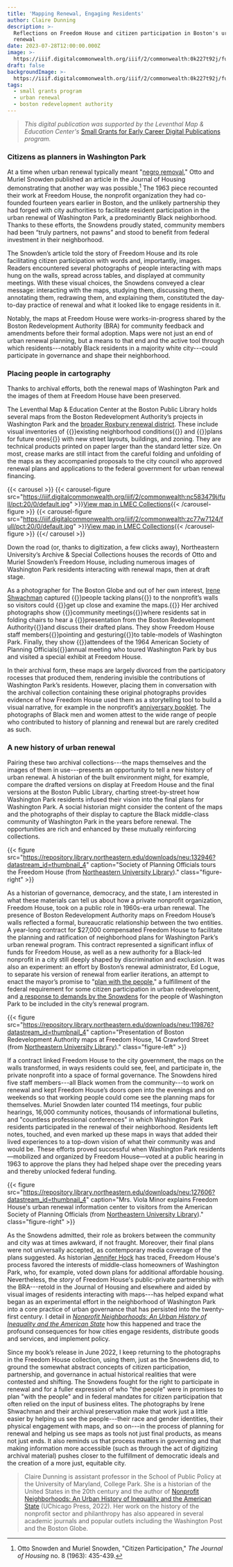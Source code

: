 ```yaml
---
title: 'Mapping Renewal, Engaging Residents'
author: Claire Dunning
description: >-
  Reflections on Freedom House and citizen participation in Boston's urban
  renewal
date: 2023-07-28T12:00:00.000Z
image: >-
  https://iiif.digitalcommonwealth.org/iiif/2/commonwealth:0k227t92j/full/pct:20/0/default.jpg
draft: false
backgroundImage: >-
  https://iiif.digitalcommonwealth.org/iiif/2/commonwealth:0k227t92j/full/pct:20/0/default.jpg
tags:
  - small grants program
  - urban renewal
  - boston redevelopment authority
---
```


> *This digital publication was supported by the Leventhal Map & Education Center's* [Small Grants for Early Career Digital Publications](http://leventhalmap.org/research/digital-publication-small-grants/) *program.*

### Citizens as planners in Washington Park

At a time when urban renewal typically meant "[negro removal](https://americanarchive.org/catalog/cpb-aacip-15-9m03xx2p?proxy_start_time=987.884445)," Otto and Muriel Snowden published an article in the Journal of Housing demonstrating that another way was possible.[^1] The 1963 piece recounted their work at Freedom House, the nonprofit organization they had co-founded fourteen years earlier in Boston, and the unlikely partnership they had forged with city authorities to facilitate resident participation in the urban renewal of Washington Park, a predominantly Black neighborhood. Thanks to these efforts, the Snowdens proudly stated, community members had been “truly partners, not pawns” and stood to benefit from federal investment in their neighborhood.

The Snowden’s article told the story of Freedom House and its role facilitating citizen participation with words and, importantly, images. Readers encountered several photographs of people interacting with maps hung on the walls, spread across tables, and displayed at community meetings. With these visual choices, the Snowdens conveyed a clear message: interacting with the maps, studying them, discussing them, annotating them, redrawing them, and explaining them, constituted the day-to-day practice of renewal and what it looked like to engage residents in it.

Notably, the maps at Freedom House were works-in-progress shared by the Boston Redevelopment Authority (BRA) for community feedback and amendments before their formal adoption. Maps were not just an end of urban renewal planning, but a means to that end and the active tool through which residents---notably Black residents in a majority white city---could participate in governance and shape their neighborhood.

### Placing people in cartography

Thanks to archival efforts, both the renewal maps of Washington Park and the images of them at Freedom House have been preserved.

The Leventhal Map & Education Center at the Boston Public Library holds several maps from the Boston Redevelopment Authority’s projects in Washington Park and the [broader Roxbury renewal district](https://collections.leventhalmap.org/search?utf8=%E2%9C%93\&per_page=100\&q=Roxbury+-+N.+Dorchester+G.N.R.P.\&search_field=all_fields). These include visual inventories of {{<popup img-src="https://iiif.digitalcommonwealth.org/iiif/2/commonwealth:nc583479j/449,6048,4146,2596/pct:20/0/default.jpg" target="blank" bib-src="https://collections.leventhalmap.org/search/commonwealth:b2776b41h">}}existing neighborhood conditions{{</popup>}} and {{<popup img-src="https://iiif.digitalcommonwealth.org/iiif/2/commonwealth:zc77w7124/806,595,6028,3735/pct:20/0/default.jpg" bib-src="https://collections.leventhalmap.org/search/commonwealth:j3862q70s" target="blank">}}plans for future ones{{</popup>}} with new street layouts, buildings, and zoning. They are technical products printed on paper larger than the standard letter size. On most, crease marks are still intact from the careful folding and unfolding of the maps as they accompanied proposals to the city council who approved renewal plans and applications to the federal government for urban renewal financing.

{{< carousel >}}
    {{< carousel-figure src="https://iiif.digitalcommonwealth.org/iiif/2/commonwealth:nc583479j/full/pct:20/0/default.jpg" >}}[View map in LMEC Collections](https://collections.leventhalmap.org/search/commonwealth:b2776b41h){{< /carousel-figure >}}
    {{< carousel-figure src="https://iiif.digitalcommonwealth.org/iiif/2/commonwealth:zc77w7124/full/pct:20/0/default.jpg" >}}[View map in LMEC Collections](https://collections.leventhalmap.org/search/commonwealth:j3862q70s){{< /carousel-figure >}}
{{</ carousel >}}

Down the road (or, thanks to digitization, a few clicks away), Northeastern University’s Archive & Special Collections houses the records of Otto and Muriel Snowden’s Freedom House, including numerous images of Washington Park residents interacting with renewal maps, then at draft stage.

<!-- {{< figure src="https://repository.library.northeastern.edu/downloads/neu:119876?datastream_id=thumbnail_4" caption="A 1962 Boston Redevelopment Authority map entitled *Washington Park urban renewal area r-24 : building condition*, from [Leventhal Map & Education Center collections]()." class="figure-right" >}} -->

As a photographer for The Boston Globe and out of her own interest, [Irene Shwachman](http://hdl.handle.net/2047/D20419410) captured {{<popup img-src="https://repository.library.northeastern.edu/downloads/neu:127366?datastream_id=thumbnail_4" bib-src="https://repository.library.northeastern.edu/files/neu:127365" target="blank">}}people tacking plans{{</popup>}} to the nonprofit’s walls so visitors could {{<popup img-src="https://repository.library.northeastern.edu/downloads/neu:127391?datastream_id=thumbnail_4" bib-src="https://repository.library.northeastern.edu/files/neu:127390" target="blank">}}get up close and examine the maps.{{</popup>}} Her archived photographs show {{<popup img-src="https://repository.library.northeastern.edu/downloads/neu:127541?datastream_id=thumbnail_4" bib-src="http://hdl.handle.net/2047/d20156875" target="blank">}}community meetings{{</popup>}}where residents sat in folding chairs to hear a {{<popup img-src="https://repository.library.northeastern.edu/downloads/neu:119876?datastream_id=thumbnail_4" bib-src="http://hdl.handle.net/2047/d20155748" target="blank">}}presentation from the Boston Redevelopment Authority{{</popup>}}and discuss their drafted plans. They show Freedom House staff members{{<popup img-src="https://repository.library.northeastern.edu/downloads/neu:132946?datastream_id=thumbnail_4" bib-src="https://repository.library.northeastern.edu/files/neu:132945" target="blank">}}pointing and gesturing{{</popup>}}to table-models of Washington Park. Finally, they show {{<popup img-src="https://repository.library.northeastern.edu/downloads/neu:127606?datastream_id=thumbnail_4" bib-src="https://repository.library.northeastern.edu/files/neu:127605" target="blank">}}attendees of the 1964 American Society of Planning Officials{{</popup>}}annual meeting who toured Washington Park by bus and visited a special exhibit at Freedom House.

In their archival form, these maps are largely divorced from the participatory rocesses that produced them, rendering invisible the contributions of Washington Park’s residents. However, placing them in conversation with the archival collection containing these original photographs provides evidence of how Freedom House used them as a storytelling tool to build a visual narrative, for example in the nonprofit’s [anniversary booklet](http://hdl.handle.net/2047/D20203989). The photographs of Black men and women attest to the wide range of people who contributed to history of planning and renewal but are rarely credited as such.

### A new history of urban renewal

Pairing these two archival collections---the maps themselves and the images of them in use---presents an opportunity to tell a new history of urban renewal. A historian of the built environment might, for example, compare the drafted versions on display at Freedom House and the final versions at the Boston Public Library, charting street-by-street how Washington Park residents infused their vision into the final plans for Washington Park. A social historian might consider the content of the maps and the photographs of their display to capture the Black middle-class community of Washington Park in the years before renewal. The opportunities are rich and enhanced by these mutually reinforcing collections.

{{< figure src="https://repository.library.northeastern.edu/downloads/neu:132946?datastream_id=thumbnail_4" caption="Society of Planning Officials tours the Freedom House (from [Northeastern University Library](https://repository.library.northeastern.edu/files/neu:132945))." class="figure-right" >}}

As a historian of governance, democracy, and the state, I am interested in what these materials can tell us about how a private nonprofit organization, Freedom House, took on a public role in 1960s-era urban renewal. The presence of Boston Redevelopment Authority maps on Freedom House’s walls reflected a formal, bureaucratic relationship between the two entities. A year-long contract for $27,000 compensated Freedom House to facilitate the planning and ratification of neighborhood plans for Washington Park’s urban renewal program. This contract represented a significant influx of funds for Freedom House, as well as a new authority for a Black-led nonprofit in a city still deeply shaped by discrimination and exclusion. It was also an experiment: an effort by Boston’s renewal administrator, Ed Logue, to separate his version of renewal from earlier iterations, an attempt to enact the mayor’s promise to "[plan with the people](https://archive.org/details/developmentprogr00coll)," a fulfillment of the federal requirement for some citizen participation in urban redevelopment, and [a response to demands by the Snowdens](http://hdl.handle.net/2047/D20235131) for the people of Washington Park to be included in the city’s renewal program.

{{< figure src="https://repository.library.northeastern.edu/downloads/neu:119876?datastream_id=thumbnail_4" caption="Presentation of Boston Redevelopment Authority maps at Freedom House, 14 Crawford Street (from [Northeastern University Library](https://repository.library.northeastern.edu/files/neu:119875))." class="figure-left" >}}

If a contract linked Freedom House to the city government, the maps on the walls transformed, in ways residents could see, feel, and participate in, the private nonprofit into a space of formal governance. The Snowdens hired five staff members---all Black women from the community---to work on renewal and kept Freedom House’s doors open into the evenings and on weekends so that working people could come see the planning maps for themselves. Muriel Snowden later counted 114 meetings, four public hearings, 16,000 community notices, thousands of informational bulletins, and "countless professional conferences" in which Washington Park residents participated in the renewal of their neighborhood. Residents left notes, touched, and even marked up these maps in ways that added their lived experiences to a top-down vision of what their community was and would be. These efforts proved successful when Washington Park residents—mobilized and organized by Freedom House—voted at a public hearing in 1963 to approve the plans they had helped shape over the preceding years and thereby unlocked federal funding.

{{< figure src="https://repository.library.northeastern.edu/downloads/neu:127606?datastream_id=thumbnail_4" caption="Mrs. Viola Minor explains Freedom House's urban renewal information center to visitors from the American Society of Planning Officials (from [Northeastern University Library](https://repository.library.northeastern.edu/files/neu:127605))." class="figure-right" >}}

As the Snowdens admitted, their role as brokers between the community and city was at times awkward, if not fraught. Moreover, their final plans were not universally accepted, as contemporary media coverage of the plans suggested. As historian [Jennifer Hock](https://doi.org/10.1177/0096144212467310) has traced, Freedom House's process favored the interests of middle-class homeowners of Washington Park, who, for example, voted down plans for additional affordable housing. Nevertheless, the *story* of Freedom House's public-private partnership with the BRA---retold in the Journal of Housing and elsewhere and aided by visual images of residents interacting with maps---has helped expand what began as an experimental effort in the neighborhood of Washington Park into a core practice of urban governance that has persisted into the twenty-first century. I detail in *[Nonprofit Neighborhoods: An Urban History of Inequality and the American State](https://press.uchicago.edu/ucp/books/book/chicago/N/bo159872695.html)* how this happened and trace the profound consequences for how cities engage residents, distribute goods and services, and implement policy.

Since my book’s release in June 2022, I keep returning to the photographs in the Freedom House collection, using them, just as the Snowdens did, to ground the somewhat abstract concepts of citizen participation, partnership, and governance in actual historical realities that were contested and shifting. The Snowdens fought for the right to participate in renewal and for a fuller expression of who "the people" were in promises to plan "with the people" and in federal mandates for citizen participation that often relied on the input of business elites. The photographs by Irene Shwachman and their archival preservation make that work just a little easier by helping us see the people---their race and gender identities, their physical engagement with maps, and so on---in the process of planning for renewal and helping us see maps as tools not just final products, as means not just ends. It also reminds us that process matters in governing and that making information more accessible (such as through the act of digitizing archival material) pushes closer to the fulfillment of democratic ideals and the creation of a more just, equitable city.

> Claire Dunning is assistant professor in the School of Public Policy at the University of Maryland, College Park. She is a historian of the United States in the 20th century and the author of [Nonprofit Neighborhoods: An Urban History of Inequality and the American State](https://press.uchicago.edu/ucp/books/book/chicago/N/bo159872695.html) (UChicago Press, 2022). Her work on the history of the nonprofit sector and philanthropy has also appeared in several academic journals and popular outlets including the Washington Post and the Boston Globe.

[^1]: Otto Snowden and Muriel Snowden, "Citizen Participation," *The Journal of Housing* no. 8 (1963): 435-439.
